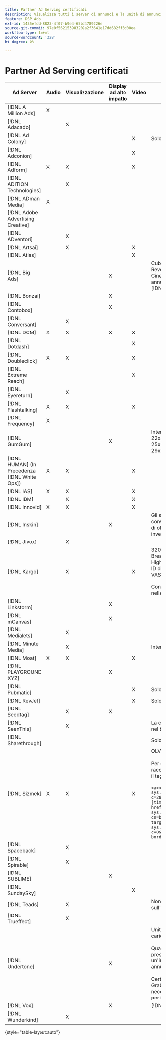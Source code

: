 ```yaml
---
title: Partner Ad Serving certificati
description: Visualizza tutti i server di annunci e le unità di annunci certificati.
feature: DSP Ads
exl-id: 1435efdd-8823-4f07-b9e4-65bd4789226e
source-git-commit: 97e0f562153983202a2f3641e17dd682ff3d00ea
workflow-type: tm+mt
source-wordcount: '328'
ht-degree: 0%

---
```


# Partner Ad Serving certificati

| Ad Server | Audio | Visualizzazione | Display ad alto impatto | Video | Requisiti speciali e note |
| --- | --- | --- | --- | --- | --- |
| [!DNL A Million Ads] | X | | | | |
| [!DNL Adacado] | | X | | | |
| [!DNL Ad Colony] | | | | X | Solo VAST mobile |
| [!DNL Adconion] | | | | X | |
| [!DNL Adform] | X | X | | X | |
| [!DNL ADITION Technologies] | | X | | | |
| [!DNL ADman Media] | X | | | | |
| [!DNL Adobe Advertising Creative] | | | | | |
| [!DNL ADventori] | | X | | | |
| [!DNL Artsai] | | X | | X | |
| [!DNL Atlas] | | | | X | |
| [!DNL Big Ads] | | | X | | Cubo (Desktop), Cubo (Mobile), Schede (Desktop), Big Reveal (Desktop), Cine-Cube (Desktop), Cinematografia (Desktop). Imposta tutti questi tipi di annunci in DSP come 300x250. Certificato solo tramite [!DNL Magnite DV+]. |
| [!DNL Bonzai] | | | X | | |
| [!DNL Contobox] | | | X | | |
| [!DNL Conversant] | | X | | | |
| [!DNL DCM] | X | X | X | X | |
| [!DNL Dotdash] | | | | X | |
| [!DNL Doubleclick] | X | X | | X | |
| [!DNL Extreme Reach] | | | | X | |
| [!DNL Eyereturn] | | X | | | |
| [!DNL Flashtalking] | X | X | | X | |
| [!DNL Frequency] | X | | | | |
| [!DNL GumGum] | | | X | | Intervallo nello slot: 21x21; video mobile in-slot: 22x22; desktop in-slot: 24x24; hoverboard nello slot: 25x25; velocità nello slot: 26x26; interfaccia super: 29x29; angolo espandibile nello schermo: 20x20 |
| [!DNL HUMAN] (In Precedenza [!DNL White Ops]) | X | X | | X | |
| [!DNL IAS] | X | X | | X | |
| [!DNL IBM] | | X | | X | |
| [!DNL Innovid] | X | X | | X | |
| [!DNL Inskin] | | | X | | Gli skin ad alto impatto (inclusi gli annunci conversazionali Cavai) devono essere serviti su un ID di offerta display 180x150 attraverso la rete di inventario Inskin. |
| [!DNL Jivox] | | X | | | |
| [!DNL Kargo] | | X | | X | 320x50 Ancoraggio, BYOC, Hover, Breakout, Breakaway, Runway e Sidekick; 300x250 Outstream, HighRise; Display desktop standard (non sono richiesti ID di plug-in di annunci specifici); Video Anchor (solo VAST); CTV tramite [!DNL Pubmatic]</br></br>Contatta il team del tuo account Adobe per assistenza nella configurazione delle unità pubblicitarie. |
| [!DNL Linkstorm] | | | X | | |
| [!DNL mCanvas] | | | X | | |
| [!DNL Medialets] | | X | | | |
| [!DNL Minute Media] | | X | | | Interfaccia del desktop (970x250) |
| [!DNL Moat] | X | X | | X | |
| [!DNL PLAYGROUND XYZ] | | | X | | |
| [!DNL Pubmatic] | | | | X | Solo VAST |
| [!DNL RevJet] | | | | X | Solo VAST |
| [!DNL Seedtag] | | X | X | | |
| [!DNL SeenThis] | | X | | | La certificazione di visualizzazione include tag video nel banner |
| [!DNL Sharethrough] | | | | | Solo CTV, Native e Outstream |
| [!DNL Sizmek] | X | X | | X | OLV e CTV</br></br>Per eseguire il rendering dei tag nell&#39;interfaccia utente, racchiudere il tag con `<a>` tag (all&#39;inizio e alla fine). Vedi il tag di esempio seguente:</br></br>`<a><script src="https://bs.serving-sys.com/Serving/adServer.bs?c=28&cn=display&pli=1074570064&w=900&h=550&ord=[timestamp]&ifrm=-1&z=0"></script> <noscript> <a href="https://bs.serving-sys.com/Serving/adServer.bs?cn=brd&pli=1074570064&Page=&Pos=-602368150" target="_blank"> <img src="https://bs.serving-sys.com/Serving/adServer.bs?c=8&cn=display&pli=1074570064&Page=&Pos=-602368150" border=0 width=900 height=550></a> </noscript><a>` |
| [!DNL Spaceback] | | X | | | |
| [!DNL Spirable] | | X | | | |
| [!DNL SUBLIME] | | | X | | |
| [!DNL SundaySky] | | | | X | |
| [!DNL Teads] | | X | | | Non è disponibile alcun supporto per VPAID sull&#39;inventario a valle. |
| [!DNL Trueffect] | | X | | | |
| [!DNL Undertone] | | | X | | Unità pubblicitaria personalizzata Page Grabber caricata come 180x150 in DSP</br></br>Quando Index Exchange supera un&#39;asta di 180x150 e presenta offerte DSP sull&#39;asta e fornisce un&#39;impression, il contenuto creativo si espande a un annuncio di visualizzazione a pagina intera.</br></br>Certificato inizialmente per le unità pubblicitarie Page Grabber, Expandable Adhesion e Screen Shift. È necessario ricertificarlo, con passaggi contrassegnati per i processi. |
| [!DNL Vox] | | | X | | [!DNL Athena] unità annuncio |
| [!DNL Wunderkind] | | X | | | |

{style="table-layout:auto"}
